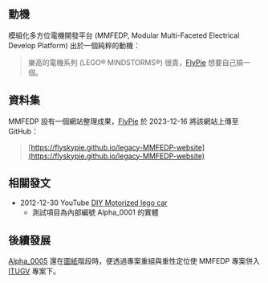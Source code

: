 ## 動機

模組化多方位電機開發平台 (MMFEDP, Modular Multi-Faceted Electrical Develop Platform) 出於一個純粹的動機：

> 樂高的電機系列 (LEGO® MINDSTORMS®) 很貴，[FlyPie](#FlyPie) 想要自己搞一個。

## 資料集

MMFEDP 設有一個網站整理成果，[FlyPie](#FlyPie) 於 2023-12-16 將該網站上傳至 GitHub：

> [https://flyskypie.github.io/legacy-MMFEDP-website](https://flyskypie.github.io/legacy-MMFEDP-website)

## 相關發文

- 2012-12-30 YouTube [DIY Motorized lego car](https://youtu.be/Hul-ID3cfis)
  - 測試項目為內部編號 Alpha_0001 的實體

## 後續發展

[Alpha_0005](#Alpha_0005) 還在[圖紙](<#MMFEDP 手稿>)階段時，便透過專案重組與重性定位使 MMFEDP 專案併入 [ITUGV](#Project:ITUGV) 專案下。


